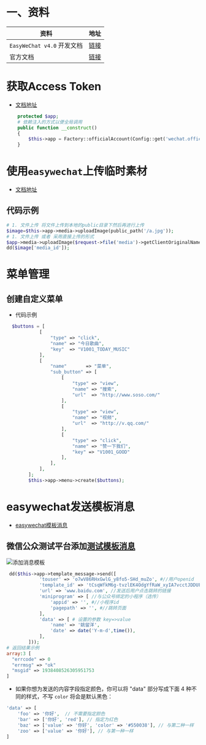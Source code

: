# 一、资料

| 资料                       | 地址                                                         |
| -------------------------- | ------------------------------------------------------------ |
| `EasyWeChat v4.0` 开发文档 | [链接](https://www.bookstack.cn/read/EasyWeChat-v4.0/basic-services-media.md) |
| 官方文档                   | [链接](https://easywechat.com/docs)                          |



# 获取Access Token

- [文档地址](https://www.bookstack.cn/read/EasyWeChat-v4.0/customize-access_token.md)

```php
    protected $app;
    # 依赖注入的方式以便全局调用
    public function __construct()
    {
        $this->app = Factory::officialAccount(Config::get('wechat.official_account.default'));
    }
```



# 使用`easywechat`上传临时素材

- [文档地址](https://easywechat.com/docs/5.x/basic-services/media)

 ## 代码示例

```php
# 1. 文件上传 将文件上传到本地的public目录下然后再进行上传 
$image=$this->app->media->uploadImage(public_path('/a.jpg'));
# 1. 文件上传 或者 采用直接上传的形式
$app->media->uploadImage($request->file('media')->getClientOriginalName())
dd($image['media_id']);
```



# 菜单管理

## 创建自定义菜单

- 代码示例

```php
  $buttons = [
            [
                "type" => "click",
                "name" => "今日歌曲",
                "key"  => "V1001_TODAY_MUSIC"
            ],
            [
                "name"       => "菜单",
                "sub_button" => [
                    [
                        "type" => "view",
                        "name" => "搜索",
                        "url"  => "http://www.soso.com/"
                    ],
                    [
                        "type" => "view",
                        "name" => "视频",
                        "url"  => "http://v.qq.com/"
                    ],
                    [
                        "type" => "click",
                        "name" => "赞一下我们",
                        "key" => "V1001_GOOD"
                    ],
                ],
            ],
        ];
        $this->app->menu->create($buttons);
```

# easywechat发送模板消息

- [easywechat模板消息](https://easywechat.com/docs/5.x/official-account/template_message#heading-h2-5)

## 微信公众测试平台添加[测试模板消息](https://mp.weixin.qq.com/debug/cgi-bin/sandboxinfo?action=showinfo&t=sandbox/index)

![添加消息模板](https://yaoliuyang-blog-images.oss-cn-beijing.aliyuncs.com/blogImages/hqZK4wPxOJ9YzBC.png)

```php
 dd($this->app->template_message->send([
            'touser' => 'o7wV86RHxGwlG_y8fo5-SHd_muZo', #//用户openid
            'template_id' => 'tCsqWfkM6g-tvzlEK4OdgYfRaW_xyIA7vcctJDDUFKw',#//发送的模板id
            'url' => 'www.baidu.com', //发送后用户点击跳转的链接
            'miniprogram' => [ //与公众号绑定的小程序（选传）
                'appid' => '', #//小程序id
                'pagepath' => '', #//跳转页面
            ],
            'data' => [ # 设置的参数 key=>value
                'name' => '姚留洋',   
                'date' => date('Y-m-d',time()),
            ],
        ]));
# 返回结果示例
array:3 [
  "errcode" => 0
  "errmsg" => "ok"
  "msgid" => 1938408526305951753
]
```

- 如果你想为发送的内容字段指定颜色，你可以将 "data" 部分写成下面 4 种不同的样式，不写 `color` 将会是默认黑色：

```php
'data' => [
    'foo' => '你好',  // 不需要指定颜色
    'bar' => ['你好', 'red'], // 指定为红色
    'baz' => ['value' => '你好', 'color' => '#550038'], // 与第二种一样
    'zoo' => ['value' => '你好'], // 与第一种一样
]
```

